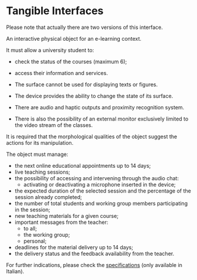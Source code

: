 # Tangible Interfaces

Please note that actually there are two versions of this interface.

An interactive physical object for an e-learning context.

It must allow a university student to:
- check the status of the courses (maximum 6);
- access their information and services.

- The surface cannot be used for displaying texts or figures.
- The device provides the ability to change the state of its surface.
- There are audio and haptic outputs and proximity recognition system.
- There is also the possibility of an external monitor exclusively limited to the video stream of the classes.

It is required that the morphological qualities of the object suggest the actions for its manipulation.

The object must manage:
- the next online educational appointments up to 14 days;
- live teaching sessions;
- the possibility of accessing and intervening through the audio chat:
  - activating or deactivating a microphone inserted in the device;
- the expected duration of the selected session and the percentage of the session already completed;
- the number of total students and working group members participating in the session;
- new teaching materials for a given course;
- important messages from the teacher:
  - to all;
  - the working group;
  - personal;
- deadlines for the material delivery up to 14 days;
- the delivery status and the feedback availability from the teacher.

For further indications, please check the [specifications](basic_interaction_design_seconda_esercitazione_2020.pdf) (only available in Italian).
